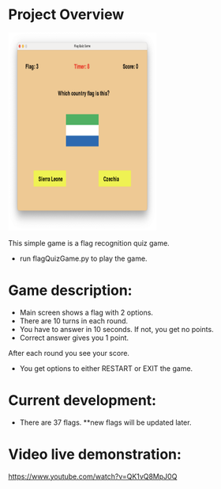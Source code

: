 # Project Overview

<img src="quiz_game.png" alt="National Flag Game" width="300" height="400">

This simple game is a flag recognition quiz game.
- run flagQuizGame.py to play the game.

# Game description:
- Main screen shows a flag with 2 options.
- There are 10 turns in each round.
- You have to answer in 10 seconds. If not, you get no points.
- Correct answer gives you 1 point.

After each round you see your score.
- You get options to either RESTART or EXIT the game.

# Current development:
- There are 37 flags.
**new flags will be updated later.

# Video live demonstration:
https://www.youtube.com/watch?v=QK1vQ8MpJ0Q

